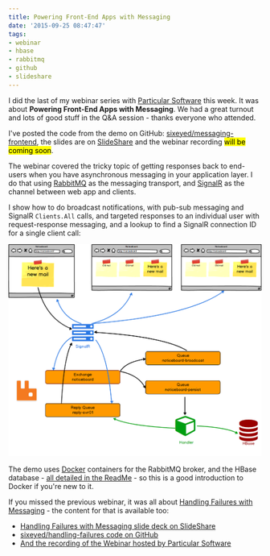 ```yaml
---
title: Powering Front-End Apps with Messaging
date: '2015-09-25 08:47:47'
tags:
- webinar
- hbase
- rabbitmq
- github
- slideshare
---
```


I did the last of my webinar series with [Particular Software](http://particular.net) this week. It was about **Powering Front-End Apps with Messaging**. We had a great turnout and lots of good stuff in the Q&A session - thanks everyone who attended.

I've posted the code from the demo on GitHub: [sixeyed/messaging-frontend](https://github.com/sixeyed/messaging-frontend), the slides are on [SlideShare](http://www.slideshare.net/sixeyed/handling-failures-with-messaging) and the webinar recording <mark>will be coming soon</mark>.

The webinar covered the tricky topic of getting responses back to end-users when you have asynchronous messaging in your application layer. I do that using [RabbitMQ](X) as the messaging transport, and [SignalR](TOD) as the channel between web app and clients.

I show how to do broadcast notifications, with pub-sub messaging and SignalR `Clients.All` calls, and targeted responses to an individual user with request-response messaging, and a lookup to find a SignalR connection ID for a single client call:

![SignalR architecture powered by RabbitMQ](/content/images/2015/09/messaging-frontend.png)

The demo uses [Docker](https://www.docker.com/) containers for the RabbitMQ broker, and the HBase database - [all detailed in the ReadMe](https://github.com/sixeyed/messaging-frontend/blob/master/README.md) - so this is a good introduction to Docker if you're new to it.

If you missed the previous webinar, it was all about [Handling Failures with Messaging](https://blog.sixeyed.com/handling-failures-with-messaging/) - the content for that is available too:

- [Handling Failures with Messaging slide deck on SlideShare](http://www.slideshare.net/sixeyed/handling-failures-with-messaging)
- [sixeyed/handling-failures code on GitHub](https://github.com/sixeyed/handling-failures)
- [And the recording of the Webinar hosted by Particular Software](http://particular.net/webinar/handling-failures-with-messaging)
<!--kg-card-end: markdown-->